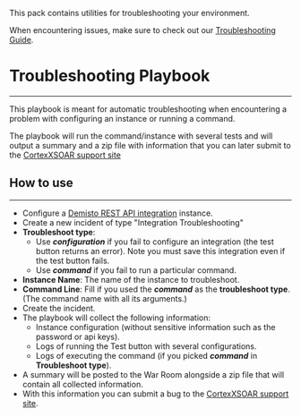 This pack contains utilities for troubleshooting your environment. 

When encountering issues, make sure to check out our [Troubleshooting Guide](https://xsoar.pan.dev/docs/reference/articles/troubleshooting-guide).

# Troubleshooting Playbook

---
This playbook is meant for automatic troubleshooting when encountering a problem with configuring an 
instance or running a command.

The playbook will run the command/instance with several tests and will output a summary and a zip file with information
that you can later submit to the [CortexXSOAR support site](https://support.paloaltonetworks.com)

## How to use 

---
* Configure a [Demisto REST API integration](https://xsoar.pan.dev/docs/reference/articles/integrations-and-incident-health-check#1-demisto-rest-api-integration) instance.
* Create a new incident of type "Integration Troubleshooting"
* **Troubleshoot type**:
    * Use ***configuration*** if you fail to configure an integration (the test button returns an error). 
    Note you must save this integration even if the test button fails.
    * Use ***command*** if you fail to run a particular command.
* **Instance Name**: The name of the instance to troubleshoot.
* **Command Line**: Fill if you used the ***command*** as the **troubleshoot type**. (The command name with all its arguments.)
* Create the incident.
* The playbook will collect the following information:
    * Instance configuration (without sensitive information such as the password or api keys).
    * Logs of running the Test button with several configurations.
    * Logs of executing the command (if you picked ***command*** in **Troubleshoot type**).
* A summary will be posted to the War Room alongside a zip file that will contain all collected information.
* With this information you can submit a bug to the [CortexXSOAR support site](https://support.paloaltonetworks.com).
